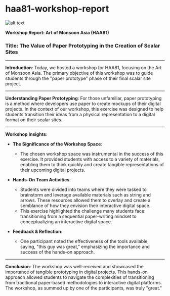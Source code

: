 # haa81-workshop-report

![alt text](https://files.slack.com/files-pri/T0HTW3H0V-F060HC1DQ8Z/tori-jk-recap.jpg?pub_secret=f781061be2)

**Workshop Report: Art of Monsoon Asia (HAA81)**

### **Title: The Value of Paper Prototyping in the Creation of Scalar Sites**

---

**Introduction**:
Today, we hosted a workshop for HAA81, focusing on the Art of Monsoon Asia. The primary objective of this workshop was to guide students through the "paper prototype" phase of their final scalar site project.

---

**Understanding Paper Prototyping**:
For those unfamiliar, paper prototyping is a method where developers use paper to create mockups of their digital projects. In the context of our workshop, this exercise was designed to help students transition their ideas from a physical representation to a digital format on their scalar sites.

---

**Workshop Insights**:

- **The Significance of the Workshop Space**: 
    - The chosen workshop space was instrumental in the success of this exercise. It provided students with access to a variety of materials, enabling them to think quickly and create tangible representations of their upcoming digital projects.

- **Hands-On Team Activities**: 
    - Students were divided into teams where they were tasked to brainstorm and leverage available materials such as string and arrows. These resources allowed them to overlay and create a semblance of how they envision their interactive digital space.
    - This exercise highlighted the challenge many students face: transitioning from a sequential paper-writing mindset to conceptualizing an interactive digital space.

- **Feedback & Reflection**:
    - One participant noted the effectiveness of the tools available, saying, "this guy was great," emphasizing the importance and success of the hands-on approach.

---

**Conclusion**:
The workshop was well-received and showcased the importance of tangible prototyping in digital projects. This hands-on approach allowed students to navigate the complexities of transitioning from traditional paper-based methodologies to interactive digital platforms. The workshop, as summed up by one of the participants, was truly "great."
